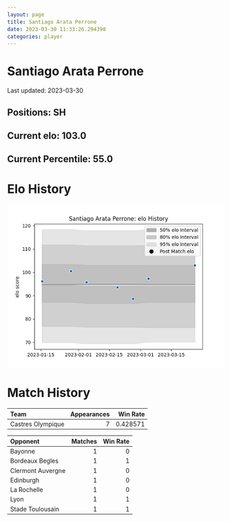 ```yaml
---  
layout: page  
title: Santiago Arata Perrone  
date: 2023-03-30 11:33:26.294398  
categories: player  
---
```

# Santiago Arata Perrone


Last updated: 2023-03-30
## Positions: SH

## Current elo: 103.0

## Current Percentile: 55.0

# Elo History


![elo history](history_SantiagoArataPerrone.png)
# Match History


| Team              |   Appearances |   Win Rate |
|:------------------|--------------:|-----------:|
| Castres Olympique |             7 |   0.428571 |

| Opponent          |   Matches |   Win Rate |
|:------------------|----------:|-----------:|
| Bayonne           |         1 |          0 |
| Bordeaux Begles   |         1 |          1 |
| Clermont Auvergne |         1 |          0 |
| Edinburgh         |         1 |          0 |
| La Rochelle       |         1 |          0 |
| Lyon              |         1 |          1 |
| Stade Toulousain  |         1 |          1 |